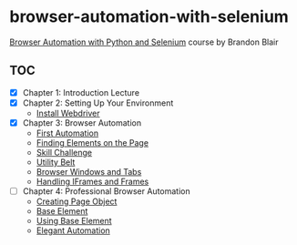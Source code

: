 # browser-automation-with-selenium

[Browser Automation with Python and Selenium][1] course by Brandon Blair

## TOC

- [x] Chapter 1: Introduction Lecture
- [x] Chapter 2: Setting Up Your Environment
  - [Install Webdriver](src/chapter2/using_webdriver_manager.py)
- [x] Chapter 3: Browser Automation
  - [First Automation](src/chapter3/first_automation.py)
  - [Finding Elements on the Page](src/chapter3/find_elements.py)
  - [Skill Challenge](src/chapter3/exercise.py)
  - [Utility Belt](src/chapter3/utility_belt.py)
  - [Browser Windows and Tabs](src/chapter3/browser_windows_and_tabs.py)
  - [Handling IFrames and Frames](src/chapter3/handling_iframes_and_frames.py)
- [ ] Chapter 4: Professional Browser Automation
  - [Creating Page Object](src/chapter4/creating_page_object.py)
  - [Base Element](src/chapter4/base_element.py)
  - [Using Base Element](src/chapter4/using_base_element.py)
  - [Elegant Automation](src/chapter4/elegant_automation.py)

[1]: https://learning.oreilly.com/videos/browser-automation-with/9781800560161
